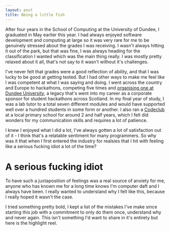 ```yaml
---
layout: post
title: Being a little fish
---
```

After four years in the School of Computing at the University of Dundee, I graduated in May earlier this year. I had always enjoyed software development and computing at large so it was very rare for me to be genuinely stressed about the grades I was receiving. I wasn't always hitting it out of the park, but that was fine, I was always heading for the classification I wanted which was the main thing really. I was mostly pretty relaxed about it all, that's not say to it wasn't without it's challenges.

I've never felt that grades were a good reflection of ability, and that I was lucky to be good at getting tested. But I had other ways to make me feel like I was competent at what I was saying and doing. I went across the country and Europe to hackathons, competing five times and [organising one at Dundee University](https://conorhaining.com/posts/Dundees-Hackathon/), a legacy that's went into my career as a corporate sponsor for student hackathons across Scotland. In my final year of study, I was a lab tutor to a total seven different modules and would have supported well over a hundred students in some form or another. I also ran a [Codeclub](https://codeclub.org/en/) at a local primary school for around 2 and half years, which I felt did wonders for my communication skills and requires a lot of patience. 

 I knew I enjoyed what I did a lot, I've always gotten a lot of satisfaction out of it - I think that's a relatable sentiment for many programmers. So why was it that when I first entered the industry for realsies that I hit with feeling like a serious fucking idiot a lot of the time?

 # A serious fucking idiot

To have such a juxtaposition of feelings was a real source of anxiety for me, anyone who has known me for a long time knows I'm computer daft and I always have been. I really wanted to understand why I felt like this, because I really hoped it wasn't the case.

I tried something pretty bold, I kept a list of the mistakes I've make since starting this job with a commitment to only do them once, understand why and never again. This isn't something I'd want to share in it's entirety but here is the highlight reel.